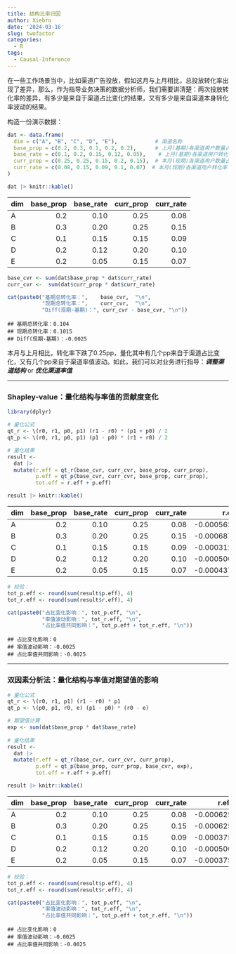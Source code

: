 ```yaml
---
title: 结构比率归因
author: Xiebro
date: '2024-03-16'
slug: twofactor
categories:
  - R
tags:
  - Causal-Inference
---
```


在一些工作场景当中，比如渠道广告投放，假如这月与上月相比，总投放转化率出现了差异，那么，作为指导业务决策的数据分析师，我们需要讲清楚：两次投放转化率的差异，有多少是来自于渠道占比变化的结果，又有多少是来自渠道本身转化率波动的结果。

构造一份演示数据：

```r
dat <- data.frame(
  dim = c("A", "B", "C", "D", "E"),            # 渠道名称
  base_prop = c(0.2, 0.3, 0.1, 0.2, 0.2),      # 上月(基期)各渠道用户数量占比
  base_rate = c(0.1, 0.2, 0.15, 0.12, 0.05),    # 上月(基期)各渠道用户转化率
  curr_prop = c(0.25, 0.25, 0.15, 0.2, 0.15),  # 本月(现期)各渠道用户数量占比
  curr_rate = c(0.08, 0.15, 0.09, 0.1, 0.07)  # 本月(现期)各渠道用户转化率
)

dat |> knitr::kable()
```



|dim | base_prop| base_rate| curr_prop| curr_rate|
|:---|---------:|---------:|---------:|---------:|
|A   |       0.2|      0.10|      0.25|      0.08|
|B   |       0.3|      0.20|      0.25|      0.15|
|C   |       0.1|      0.15|      0.15|      0.09|
|D   |       0.2|      0.12|      0.20|      0.10|
|E   |       0.2|      0.05|      0.15|      0.07|

```r
base_cvr <- sum(dat$base_prop * dat$curr_rate)
curr_cvr <-  sum(dat$curr_prop * dat$curr_rate)

cat(paste0("基期总转化率：",    base_cvr,  "\n",
           "现期总转化率：",    curr_cvr,  "\n",
           "Diff(现期-基期)：", curr_cvr - base_cvr, "\n"))
```

```
## 基期总转化率：0.104
## 现期总转化率：0.1015
## Diff(现期-基期)：-0.0025
```

本月与上月相比，转化率下跌了0.25pp，量化其中有几个pp来自于渠道占比变化，又有几个pp来自于渠道率值波动。如此，我们可以对业务进行指导：***调整渠道结构*** or ***优化渠道率值***

---

### Shapley-value：量化结构与率值的贡献度变化

```r
library(dplyr)

# 量化公式
qt_r <- \(r0, r1, p0, p1) (r1 - r0) * (p1 + p0) / 2
qt_p <- \(r0, r1, p0, p1) (p1 - p0) * (r1 + r0) / 2

# 量化结果
result <- 
  dat |>
  mutate(r.eff = qt_r(base_cvr, curr_cvr, base_prop, curr_prop),
         p.eff = qt_p(base_cvr, curr_cvr, base_prop, curr_prop),
         tot.eff = r.eff + p.eff)

result |> knitr::kable()
```



|dim | base_prop| base_rate| curr_prop| curr_rate|      r.eff|      p.eff|   tot.eff|
|:---|---------:|---------:|---------:|---------:|----------:|----------:|---------:|
|A   |       0.2|      0.10|      0.25|      0.08| -0.0005625|  0.0051375|  0.004575|
|B   |       0.3|      0.20|      0.25|      0.15| -0.0006875| -0.0051375| -0.005825|
|C   |       0.1|      0.15|      0.15|      0.09| -0.0003125|  0.0051375|  0.004825|
|D   |       0.2|      0.12|      0.20|      0.10| -0.0005000|  0.0000000| -0.000500|
|E   |       0.2|      0.05|      0.15|      0.07| -0.0004375| -0.0051375| -0.005575|

```r
# 校验：
tot_p.eff <- round(sum(result$p.eff), 4)
tot_r.eff <- round(sum(result$r.eff), 4)

cat(paste0("占比变化影响：", tot_p.eff, "\n",
           "率值波动影响：", tot_r.eff, "\n",
           "占比率值共同影响：", tot_p.eff + tot_r.eff, "\n"))
```

```
## 占比变化影响：0
## 率值波动影响：-0.0025
## 占比率值共同影响：-0.0025
```

---

### 双因素分析法：量化结构与率值对期望值的影响

```r
# 量化公式
qt_r <- \(r0, r1, p1) (r1 - r0) * p1
qt_p <- \(p0, p1, r0, e) (p1 - p0) * (r0 - e)

# 期望值计算
exp <- sum(dat$base_prop * dat$base_rate)
  
# 量化结果
result <- 
  dat |>
  mutate(r.eff = qt_r(base_cvr, curr_cvr, curr_prop),
         p.eff = qt_p(base_prop, curr_prop, base_cvr, exp),
         tot.eff = r.eff + p.eff)

result |> knitr::kable()
```



|dim | base_prop| base_rate| curr_prop| curr_rate|     r.eff|    p.eff|   tot.eff|
|:---|---------:|---------:|---------:|---------:|---------:|--------:|---------:|
|A   |       0.2|      0.10|      0.25|      0.08| -0.000625| -0.00125| -0.001875|
|B   |       0.3|      0.20|      0.25|      0.15| -0.000625|  0.00125|  0.000625|
|C   |       0.1|      0.15|      0.15|      0.09| -0.000375| -0.00125| -0.001625|
|D   |       0.2|      0.12|      0.20|      0.10| -0.000500|  0.00000| -0.000500|
|E   |       0.2|      0.05|      0.15|      0.07| -0.000375|  0.00125|  0.000875|

```r
# 校验：
tot_p.eff <- round(sum(result$p.eff), 4)
tot_r.eff <- round(sum(result$r.eff), 4)

cat(paste0("占比变化影响：", tot_p.eff, "\n",
           "率值波动影响：", tot_r.eff, "\n",
           "占比率值共同影响：", tot_p.eff + tot_r.eff, "\n"))
```

```
## 占比变化影响：0
## 率值波动影响：-0.0025
## 占比率值共同影响：-0.0025
```



